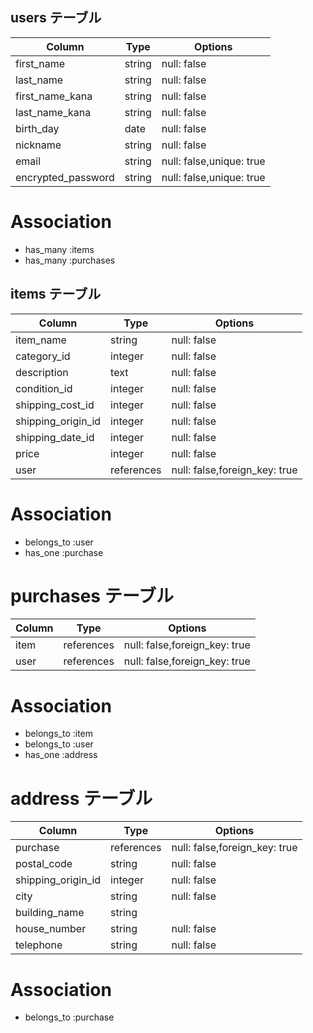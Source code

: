## users テーブル

| Column             | Type    | Options                  |
| ------------------ | ------- | ------------------------ |
| first_name         | string  | null: false              |
| last_name          | string  | null: false              |
| first_name_kana    | string  | null: false              |
| last_name_kana     | string  | null: false              |
| birth_day          | date    | null: false              |
| nickname           | string  | null: false              |
| email              | string  | null: false,unique: true |
| encrypted_password | string  | null: false,unique: true |

# Association

 - has_many :items
 - has_many :purchases



## items テーブル

| Column             | Type       | Options                       |
| ------------------ | ---------- | ----------------------------- |
| item_name          | string     | null: false                   |
| category_id        | integer    | null: false                   |
| description        | text       | null: false                   |
| condition_id       | integer    | null: false                   |
| shipping_cost_id   | integer    | null: false                   |
| shipping_origin_id | integer    | null: false                   |
| shipping_date_id   | integer    | null: false                   |
| price              | integer    | null: false                   |
| user               | references | null: false,foreign_key: true |

# Association

 - belongs_to :user
 - has_one :purchase



# purchases テーブル

| Column      | Type       | Options                       |
| ----------- | ---------- | ----------------------------- |
| item        | references | null: false,foreign_key: true |
| user        | references | null: false,foreign_key: true |


# Association

 - belongs_to :item
 - belongs_to :user
 - has_one :address



# address テーブル

| Column             | Type       | Options                        |
| ------------------ | ---------- | ------------------------------ |
| purchase           | references | null: false,foreign_key: true  |
| postal_code        | string     | null: false                    |
| shipping_origin_id | integer    | null: false                    |
| city               | string     | null: false                    |
| building_name      | string     |                                |
| house_number       | string     | null: false                    |
| telephone          | string     | null: false                    |

# Association

 - belongs_to :purchase
